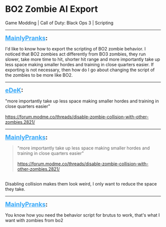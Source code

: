 # BO2 Zombie AI Export
Game Modding | Call of Duty: Black Ops 3 | Scripting

---
<strong style="font-size: 1.4em;"><span style="text-decoration: underline;text-decoration-color: #34a7f9;"><span style="color:#34a7f9;">MainlyPranks</span></span>:</strong>

<p>I&#39;d like to know how to export the scripting of BO2 zombie behavior. I noticed that BO2 zombies act differently from BO3 zombies, they run slower, take more time to hit, shorter hit range and more importantly take up less space making smaller hordes and training in close quarters easier. If exporting is not necessary, then how do I go about changing the script of the zombies to be more like BO2.</p>

---
<strong style="font-size: 1.4em;"><span style="text-decoration: underline;text-decoration-color: #34a7f9;"><span style="color:#34a7f9;">eDeK</span></span>:</strong>

<p>&quot;more importantly take up less space making smaller hordes and training in close quarters easier&quot;<br /><br /><a href="https://forum.modme.co/threads/disable-zombie-collision-with-other-zombies.2821/">https://forum.modme.co/threads/disable-zombie-collision-with-other-zombies.2821/</a></p>

---
<strong style="font-size: 1.4em;"><span style="text-decoration: underline;text-decoration-color: #34a7f9;"><span style="color:#34a7f9;">MainlyPranks</span></span>:</strong>

<p><blockquote>&quot;more importantly take up less space making smaller hordes and training in close quarters easier&quot;<br /><br /><a href="https://forum.modme.co/threads/disable-zombie-collision-with-other-zombies.2821/">https://forum.modme.co/threads/disable-zombie-collision-with-other-zombies.2821/</a><br /></blockquote><br />Disabling collision makes them look weird, I only want to reduce the space they take.</p>

---
<strong style="font-size: 1.4em;"><span style="text-decoration: underline;text-decoration-color: #34a7f9;"><span style="color:#34a7f9;">MainlyPranks</span></span>:</strong>

<p>You know how you need the behavior script for brutus to work, that&#39;s what I want with zombies from bo2</p>
